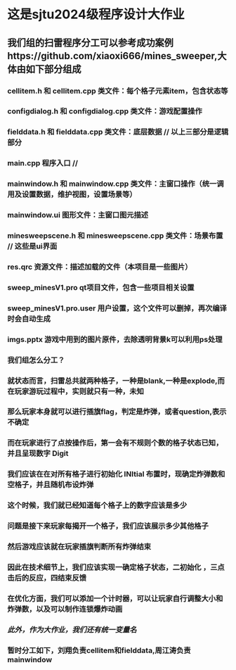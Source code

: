 # 这是sjtu2024级程序设计大作业
## 我们组的扫雷程序分工可以参考成功案例https://github.com/xiaoxi666/mines_sweeper,大体由如下部分组成
### cellitem.h 和 cellitem.cpp 类文件：每个格子元素item，包含状态等

### configdialog.h 和 configdialog.cpp 类文件：游戏配置操作
### fielddata.h 和 fielddata.cpp 类文件：底层数据 // 以上三部分是逻辑部分
### main.cpp 程序入口  //
### mainwindow.h 和 mainwindow.cpp 类文件：主窗口操作（统一调用及设置数据，维护视图，设置场景等）
### mainwindow.ui 图形文件：主窗口图元描述
### minesweepscene.h 和 minesweepscene.cpp 类文件：场景布置 // 这些是ui界面
### res.qrc 资源文件：描述加载的文件（本项目是一些图片）
### sweep_minesV1.pro qt项目文件，包含一些项目相关设置
### sweep_minesV1.pro.user 用户设置，这个文件可以删掉，再次编译时会自动生成
### imgs.pptx 游戏中用到的图片原件，去除透明背景k可以利用ps处理
### 我们组怎么分工？


### 就状态而言，扫雷总共就两种格子，一种是blank,一种是explode,而在玩家游玩过程中，实则就只有一种，未知
### 那么玩家本身就可以进行插旗flag，判定是炸弹，或者question,表示不确定
### 而在玩家进行了点按操作后，第一会有不规则个数的格子状态已知，并且呈现数字 Digit
### 我们应该在在对所有格子进行初始化 INItial 布置时，现确定炸弹数和空格子，并且随机布设炸弹
### 这个时候，我们就已经知道每个格子上的数字应该是多少
### 问题是接下来玩家每揭开一个格子，我们应该展示多少其他格子
### 然后游戏应该就在玩家插旗判断所有炸弹结束
### 因此在技术细节上，我们应该实现一确定格子状态，二初始化 ，三点击后的反应，四结束反馈
### 在优化方面，我们可以添加一个计时器，可以让玩家自行调整大小和炸弹数，以及可以制作连锁爆炸动画

### ***此外，作为大作业，我们还有统一变量名***

### 暂时分工如下，刘翔负责cellitem和fielddata,周江涛负责mainwindow
